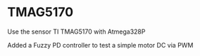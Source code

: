 # TMAG5170
Use the sensor TI TMAG5170 with Atmega328P

Added a Fuzzy PD controller to test a simple motor DC via PWM

